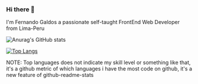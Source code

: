 ### Hi there 👋
I'm Fernando Galdos a passionate self-taught FrontEnd Web Developer from Lima-Peru

![Anurag's GitHub stats](https://github-readme-stats.vercel.app/api?username=Bluefox182&show_icons=true&theme=onedark)

[![Top Langs](https://github-readme-stats.vercel.app/api/top-langs/?username=Bluefox182&layout=compact&theme=onedark)](https://github.com/anuraghazra/github-readme-stats)

NOTE: Top languages does not indicate my skill level or something like that, it's a github metric of which languages i have the most code on github, it's a new feature of github-readme-stats

<!--
**Bluefox182/Bluefox182** is a ✨ _special_ ✨ repository because its `README.md` (this file) appears on your GitHub profile.

Here are some ideas to get you started:

- 🔭 I’m currently working on ...
- 🌱 I’m currently learning ...
- 👯 I’m looking to collaborate on ...
- 🤔 I’m looking for help with ...
- 💬 Ask me about ...
- 📫 How to reach me: ...
- 😄 Pronouns: ...
- ⚡ Fun fact: ...
-->
